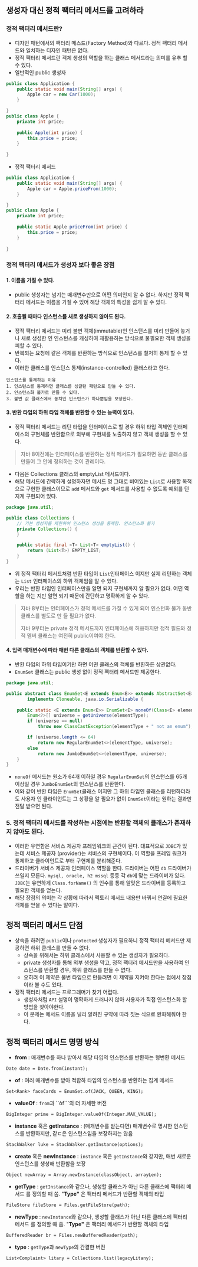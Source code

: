 ## 생성자 대신 정적 팩터리 메서드를 고려하라

### 정적 팩터리 메서드란?
* 디자인 패턴에서의 팩터리 메스드(Factory Method)와 다르다. 정적 팩터리 메서드와 일치하는 
  디자인 패턴은 없다.
* 정적 팩터리 메서드란 객체 생성의 역할을 하는 클래스 메서드라는 의미를 유추 할 수 있다.
* 일반적인 public 생성자
```java
public class Application {
    public static void main(String[] args) {
        Apple car = new Car(1000);
    }

}
public class Apple {
    private int price;
    
    public Apple(int price) {
        this.price = price;
    }
    
}
```
* 정적 팩터리 메서드
```java
public class Application {
    public static void main(String[] args) {
        Apple car = Apple.priceFrom(1000);
    }

}
public class Apple {
    private int price;
    
    public static Apple priceFrom(int price) {
        this.price = price;
    }
    
}
```


### 정적 팩터리 메서드가 생성자 보다 좋은 장점

#### 1. 이름을 가질 수 있다.

* public 생성자는 넘기는 매개변수만으로 어떤 의미인지 알 수 없다. 하지만 정적 팩터리 메서드는 
     이름을 가질 수 있어 해당 객체의 특성을 쉽게 알 수 있다.
#### 2. 호출될 때마다 인스턴스를 새로 생성하지 않아도 된다.
  
* 정적 팩터리 메서드는 미리 불변 객체(immutable)인 인스턴스를 미리 만들어 놓거나 새로 생성한 인
  인스턴스를 캐싱하여 재활용하는 방식으로 불필요한 객체 생성을 피할 수 있다.
* 반복되는 요청에 같은 객체를 반환하는 방식으로 인스턴스를 철저히 통제 할 수 있다.
* 이러한 클래스를 인스턴스 통제(instance-controlled) 클래스라고 한다. 
```
인스턴스를 통제하는 이유
1. 인스턴스를 통제하면 클래스를 싱글턴 패턴으로 만들 수 있다.
2. 인스턴스화 불가로 만들 수 있다.
3. 불변 값 클래스에서 동치인 인스턴스가 하나뿐임을 보장한다. 
```

#### 3. 반환 타입의 하위 타입 객체를 반환할 수 있는 능력이 있다.

* 정적 팩터리 메서드는 리턴 타입을 인터페이스로 할 경우 하위 타입 객체인 인터페이스의 구현체를 반환함으로
  외부에 구현체를 노출하지 않고 객체 생성을 할 수 있다.
> 자바 8이전에는 인터페이스를 반환하는 정적 메서드가 필요하면 동반 클래스를 만들어 그 안에 정의하는 것이 관례이다.


* 다음은 Collections 클래스의 emptyList 메서드이다.
* 해당 메서드에 간략하게 설명하자면 메서드 명 그대로 비어있는 ```List```로 사용할 목적으로 구현한 클래스이므로 
  ```add``` 메서드와 ```get``` 메서드를 사용할 수 없도록 예외를 던지게 구현되어 있다.
```java
package java.util;

public class Collections {
    // 기본 생성자를 제한하여 인스턴스 생성을 통제함. 인스턴스화 불가
    private Collections() {
    }

    public static final <T> List<T> emptyList() {
        return (List<T>) EMPTY_LIST;
    }
}
```
* 위 정적 팩터리 메서드처럼 반환 타입이 ```List```인터페이스 이지만 실제 리턴하는 객체는 ```List```
  인터페이스의 하위 객체임을 알 수 있다.
* 우리는 반환 타입인 인터페이스만을 알면 되지 구현체까지 알 필요가 없다. 어떤 역할을 하는 지만 알면 되기
  때문에 간단하고 명확하게 알 수 있다.


> 자바 8부터는 인터페이스가 정적 메서드를 가질 수 있게 되어 인스턴화 불가 동반 클래스를 별도로 만
> 들 필요가 없다.
> 
> 자바 9부터는 private 정적 메서드까지 인터페이스에 허용하지만 정적 필드와 정적 멤버 클래스는
> 여전히 public이여야 한다.


#### 4. 입력 매개변수에 따라 매번 다른 클래스의 객체를 반환할 수 있다.

* 반환 타입의 하위 타입이기만 하면 어떤 클래스의 객체를 반환하든 상관없다.
* ```EnumSet``` 클래스는 public 생성 없이 정적 팩터리 메서드만 제공한다.
```java
package java.util;

public abstract class EnumSet<E extends Enum<E>> extends AbstractSet<E>
        implements Cloneable, java.io.Serializable {
    
    public static <E extends Enum<E>> EnumSet<E> noneOf(Class<E> elementType) {
        Enum<?>[] universe = getUniverse(elementType);
        if (universe == null)
            throw new ClassCastException(elementType + " not an enum");

        if (universe.length <= 64)
            return new RegularEnumSet<>(elementType, universe);
        else
            return new JumboEnumSet<>(elementType, universe);
    }
}
```

* ```noneOf``` 메서드는 원소가 64개 이하일 경우 ```RegularEnumSet```의 인스턴스를
  65개 이상일 경우 ```JumboEnumSet```의 인스턴스를 반환한다.
* 이와 같이 반환 타입은 ```EnumSet```클래스 이지만 그 하위 타입인 클래스를 리턴하더라도 사용자
  인 클라이언트는 그 상황을 알 필요가 없이 ```EnumSet```이라는 원하는 결과만 전달 받으면 된다.

### 5. 정적 팩터리 메서드를 작성하는 시점에는 반환할 객체의 클래스가 존재하지 않아도 된다.

* 이러한 유연함은 서비스 제공자 프레임워크의 근간이 된다. 대표적으로 ```JDBC```가 있는데 서비스 제공자
  (provider)는 서비스의 구현체이다. 이 역할을 프레임 워크가 통제하고 클라이언트로 부터 구현체를 분리해준다.
* 드라이버가 서비스 제공자 인터페이스 역할을 한다. 드라이버는 어떤 ```db``` 드라이버가 쓰일지 모른다.
  ```mysql, oracle, h2 mssql``` 등등 각 ```db```에 맞는 드라이버가 있다. 
  ```JDBC```는 유연하게 ```Class.forName()``` 의 인수를 통해 알맞은 드라이버를 등록하고 필요한 객체를 얻는다.
* 해당 장점의 의미는 각 상황에 따라서 펙토리 메서드 내용만 바꿔서 연결에 필요한 객체를 얻을 수 있다는 말이다.


## 정적 팩터리 메서드 단점

* 상속을 하려면 ```public```이나 ```protected``` 생성자가 필요하니 정적 팩터리 메서드만 
  제공하면 하위 클래스를 만들 수 없다.
  * 상속을 위해서는 하위 클래스에서 사용할 수 있는 생성자가 필요하다.
  * private 생성자를 통해 외부 생성을 막고, 정적 팩터리 메서드만을 사용하여 인스턴스를 반환할 경우, 
    하위 클래스를 만들 수 없다.
  * 오히려 이 제약은 불변 타입으로 만들려면 이 제약을 지켜야 한다는 점에서 장점이라 볼 수도 있다.
* 정적 팩터리 메서드는 프로그래머가 찾기 어렵다.
  * 생성자처럼 ```API``` 설명이 명확하게 드러나지 않아 사용자가 직접 인스턴스화 할 방법을 찾아야한다.
  * 이 문제는 메서드 이름을 널리 알려진 규약에 따라 짓는 식으로 완화해줘야 한다.

## 정적 팩터리 메서드 명명 방식

* **from** : 매개변수를 하나 받아서 해당 타입의 인스턴스를 반환하는 형변환 메서드
```
Date date = Date.from(instant);
```

* **of** : 여러 매개변수를 받아 적합하 타입의 인스턴스를 반환하는 집계 메서드
```
Set<Rank> faceCards = EnumSet.of(JACK, QUEEN, KING);
```

* **valueOf** : ```from```과 ``òf```의 더 자세한 버전 
```
BigInteger prime = BigInteger.valueOf(Integer.MAX_VALUE);
```

* **instance** 혹은 **getInstance** : (매개변수를 받는다면) 매개변수로 명시한 인스턴스를 
  반환하지만, 같ㄷ은 인스턴스임을 보장하지는 않음
```
StackWalker luke = StackWalker.getInstance(options);
```

* **create** 혹은 **newInstance** : ```instance``` 혹은 ```getInstance```와 같지만,
  매번 새로운 인스턴스를 생성해 반환함을 보장
```
Object newArray = Array.newInstance(classObject, arrayLen);
```

* **getType** : ```getInstance```와 같으나, 생성할 클래스가 아닌 다른 클래스에 팩터리 메서드
  를 정의할 때 씀. "**Type"** 은 팩터리 메서드가 반환할 객체의 타입
```
FileStore fileStore = Files.getFileStore(path);
```

* **newType** : ```newInstance```와 같으나, 생성할 클래스가 아닌 다른 클래스에 팩터리 메서드
  를 정의할 때 씀. "**Type"** 은 팩터리 메서드가 반환할 객체의 타입
```
BufferedReader br = Files.newBufferedReader(path);
```

* **type** : ```getType```과 ```newType```의 간결한 버전
```
List<Complaint> litany = Collections.list(legacyLitany);
```
